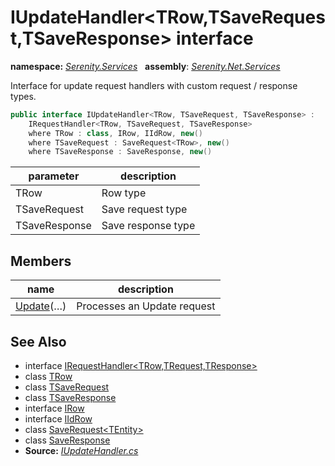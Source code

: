 # IUpdateHandler&lt;TRow,TSaveRequest,TSaveResponse&gt; interface
**namespace:** *[Serenity.Services](../README.md#serenity.services-namespace)*   **assembly**: *[Serenity.Net.Services](../README.md)*

Interface for update request handlers with custom request / response types.

```csharp
public interface IUpdateHandler<TRow, TSaveRequest, TSaveResponse> : 
    IRequestHandler<TRow, TSaveRequest, TSaveResponse>
    where TRow : class, IRow, IIdRow, new()
    where TSaveRequest : SaveRequest<TRow>, new()
    where TSaveResponse : SaveResponse, new()
```

| parameter | description |
| --- | --- |
| TRow | Row type |
| TSaveRequest | Save request type |
| TSaveResponse | Save response type |

## Members

| name | description |
| --- | --- |
| [Update](IUpdateHandler-3/Update.md)(…) | Processes an Update request |

## See Also

* interface [IRequestHandler&lt;TRow,TRequest,TResponse&gt;](IRequestHandler-3.md)
* class [TRow](../Serenity.Net.Services/IUpdateHandler-3.TRow.md)
* class [TSaveRequest](../Serenity.Net.Services/IUpdateHandler-3.TSaveRequest.md)
* class [TSaveResponse](../Serenity.Net.Services/IUpdateHandler-3.TSaveResponse.md)
* interface [IRow](../Serenity.Net.Entity/../Serenity.Data/IRow.md)
* interface [IIdRow](../Serenity.Net.Entity/../Serenity.Data/IIdRow.md)
* class [SaveRequest&lt;TEntity&gt;](SaveRequest-1.md)
* class [SaveResponse](SaveResponse.md)
* **Source:** *[IUpdateHandler.cs](https://github.com/serenity-is/Serenity/blob/master/src/Serenity.Net.Services/RequestHandlers/Save/IUpdateHandler.cs)*